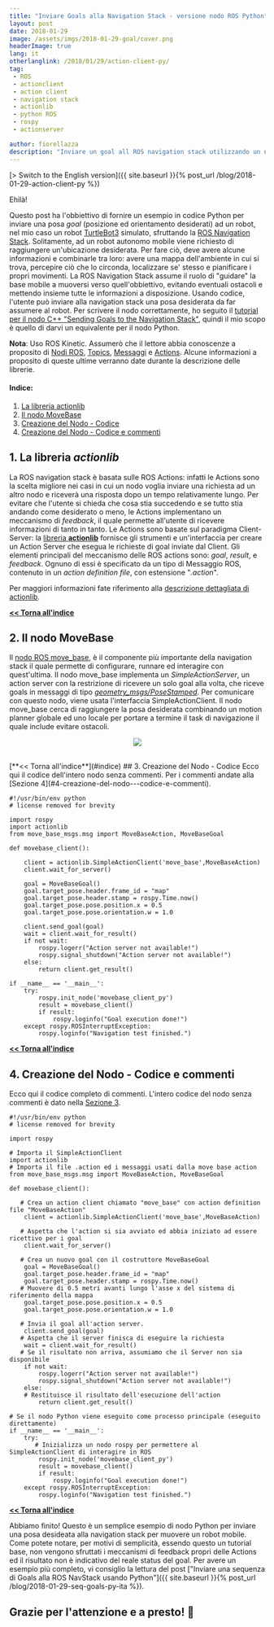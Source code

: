 ```yaml
---
title: "Inviare Goals alla Navigation Stack - versione nodo ROS Python"
layout: post
date: 2018-01-29
image: /assets/imgs/2018-01-29-goal/cover.png
headerImage: true
lang: it
otherlanglink: /2018/01/29/action-client-py/
tag:
 - ROS
 - actionclient
 - action client
 - navigation stack
 - actionlib
 - python ROS
 - rospy
 - actionserver

author: fiorellazza
description: "Inviare un goal all ROS navigation stack utilizzando un nodo Python"
---
```

[> Switch to the English version]({{ site.baseurl }}{% post_url /blog/2018-01-29-action-client-py %})

Ehilà!

Questo post ha l'obbiettivo di fornire un esempio in codice Python per inviare una posa *goal* (posizione ed orientamento desiderati) ad un robot, nel mio caso un robot [TurtleBot3](http://wiki.ros.org/Robots/TurtleBot) simulato, sfruttando la [ROS Navigation Stack](http://wiki.ros.org/navigation). Solitamente, ad un robot autonomo mobile viene richiesto di raggiungere un'ubicazione desiderata. Per fare ciò, deve avere alcune informazioni e combinarle tra loro: avere una mappa dell'ambiente in cui si trova, percepire ciò che lo circonda, localizzare se' stesso e pianificare i propri movimenti. La ROS Navigation Stack assume il ruolo di "guidare" la base mobile a muoversi verso quell'obbiettivo, evitando eventuali ostacoli e mettendo insieme tutte le informazioni a disposizione.
Usando codice, l'utente può inviare alla navigation stack una posa desiderata da far assumere al robot. Per scrivere il nodo correttamente, ho seguito il [tutorial per il nodo C++ "Sending Goals to the Navigation Stack"](http://wiki.ros.org/navigation/Tutorials/SendingSimpleGoals), quindi il mio scopo è quello di darvi un equivalente per il nodo Python.

**Nota**: Uso ROS Kinetic. Assumerò che il lettore abbia conoscenze a proposito di [Nodi ROS](http://wiki.ros.org/Nodes), [Topics](http://wiki.ros.org/Topics), [Messaggi](http://wiki.ros.org/msg) e [Actions](http://wiki.ros.org/actionlib#Overview). Alcune informazioni a proposito di queste ultime verranno date durante la descrizione delle librerie.

#### Indice:
1. [La libreria actionlib](#1-la-libreria-actionlib)
2. [Il nodo MoveBase](#2-il-nodo-movebase)
3. [Creazione del Nodo - Codice](#3-creazione-del-nodo---codice)
4. [Creazione del Nodo - Codice e commenti](#4-creazione-del-nodo---codice-e-commenti)

## 1. La libreria ***actionlib***
La ROS navigation stack è basata sulle ROS Actions: infatti le Actions sono la scelta migliore nei casi in cui un nodo voglia inviare una richiesta ad un altro nodo e riceverà una risposta dopo un tempo relativamente lungo. Per evitare che l'utente si chieda che cosa stia succedendo e se tutto stia andando come desiderato o meno, le Actions implementano un meccanismo di *feedback*, il quale permette all'utente di ricevere informazioni di tanto in tanto. Le Actions sono basate sul paradigma Client-Server: la [libreria **actionlib**](http://wiki.ros.org/actionlib#Client-Server_Interaction) fornisce gli strumenti e un'interfaccia per creare un Action Server che esegua le richieste di goal inviate dal Client. Gli elementi principali del meccanismo delle ROS actions sono: *goal*, *result*, e *feedback*. Ognuno di essi è specificato da un tipo di Messaggio ROS, contenuto in un *action definition file*, con estensione "*.action*".

Per maggiori informazioni fate riferimento alla [descrizione dettagliata di actionlib](http://wiki.ros.org/actionlib/DetailedDescription).

[**<< Torna all'indice**](#indice)
## 2. Il nodo MoveBase
Il [nodo ROS move_base](http://wiki.ros.org/move_base), è il componente più importante della navigation stack il quale permette di configurare, runnare ed interagire con quest'ultima. Il nodo move_base implementa un *SimpleActionServer*, un action server con la restrizione di ricevere un solo goal alla volta, che riceve goals in messaggi di tipo [*geometry_msgs/PoseStamped*](http://docs.ros.org/api/geometry_msgs/html/msg/PoseStamped.html). Per comunicare con questo nodo, viene usata l'interfaccia SimpleActionClient. Il nodo move_base cerca di raggiungere la posa desiderata combinando un motion planner globale ed uno locale per portare a termine il task di navigazione il quale include evitare ostacoli.
<p align="center"> 
    <image src="/assets/imgs/2018-01-29-goal/movebase.png" /> 
</p>
<br>
[**<< Torna all'indice**](#indice)
## 3. Creazione del Nodo - Codice
Ecco qui il codice dell'intero nodo senza commenti. Per i commenti andate alla [Sezione 4](#4-creazione-del-nodo---codice-e-commenti).

```
#!/usr/bin/env python
# license removed for brevity

import rospy
import actionlib
from move_base_msgs.msg import MoveBaseAction, MoveBaseGoal

def movebase_client():

    client = actionlib.SimpleActionClient('move_base',MoveBaseAction)
    client.wait_for_server()

    goal = MoveBaseGoal()
    goal.target_pose.header.frame_id = "map"
    goal.target_pose.header.stamp = rospy.Time.now()
    goal.target_pose.pose.position.x = 0.5
    goal.target_pose.pose.orientation.w = 1.0

    client.send_goal(goal)
    wait = client.wait_for_result()
    if not wait:
        rospy.logerr("Action server not available!")
        rospy.signal_shutdown("Action server not available!")
    else:
        return client.get_result()

if __name__ == '__main__':
    try:
        rospy.init_node('movebase_client_py')
        result = movebase_client()
        if result:
            rospy.loginfo("Goal execution done!")
    except rospy.ROSInterruptException:
        rospy.loginfo("Navigation test finished.")
```

[**<< Torna all'indice**](#indice)
## 4. Creazione del Nodo - Codice e commenti
Ecco qui il codice completo di commenti. L'intero codice del nodo senza commenti è dato nella  [Sezione 3](#3-creazione-del-nodo---codice).

```
#!/usr/bin/env python
# license removed for brevity

import rospy

# Importa il SimpleActionClient
import actionlib
# Importa il file .action ed i messaggi usati dalla move base action
from move_base_msgs.msg import MoveBaseAction, MoveBaseGoal

def movebase_client():

   # Crea un action client chiamato "move_base" con action definition file "MoveBaseAction"
    client = actionlib.SimpleActionClient('move_base',MoveBaseAction)
 
   # Aspetta che l'action si sia avviato ed abbia iniziato ad essere ricettivo per i goal
    client.wait_for_server()

   # Crea un nuovo goal con il costruttore MoveBaseGoal
    goal = MoveBaseGoal()
    goal.target_pose.header.frame_id = "map"
    goal.target_pose.header.stamp = rospy.Time.now() 
   # Muovere di 0.5 metri avanti lungo l'asse x del sistema di riferimento della mappa
    goal.target_pose.pose.position.x = 0.5
    goal.target_pose.pose.orientation.w = 1.0

   # Invia il goal all'action server.
    client.send_goal(goal)
   # Aspetta che il server finisca di eseguire la richiesta
    wait = client.wait_for_result()
   # Se il risultato non arriva, assumiamo che il Server non sia disponibile
    if not wait:
        rospy.logerr("Action server not available!")
        rospy.signal_shutdown("Action server not available!")
    else:
    # Restituisce il risultato dell'esecuzione dell'action
        return client.get_result()   

# Se il nodo Python viene eseguito come processo principale (eseguito direttamente)
if __name__ == '__main__':
    try:
       # Inizializza un nodo rospy per permettere al SimpleActionClient di interagire in ROS
        rospy.init_node('movebase_client_py')
        result = movebase_client()
        if result:
            rospy.loginfo("Goal execution done!")
    except rospy.ROSInterruptException:
        rospy.loginfo("Navigation test finished.")
```

[**<< Torna all'indice**](#indice)

Abbiamo finito! Questo è un semplice esempio di nodo Python per inviare una posa desideata alla navigation stack per muovere un robot mobile. Come potete notare, per motivi di semplicità, essendo questo un tutorial base, non vengono sfruttati i meccanismi di feedback propri delle Actions ed il risultato non è indicativo del reale status del goal. Per avere un esempio più completo, vi consiglio la lettura del post ["Inviare una sequenza di Goals alla ROS NavStack usando Python"]({{ site.baseurl }}{% post_url /blog/2018-01-29-seq-goals-py-ita %}).

## Grazie per l'attenzione e a presto! :hibiscus:
